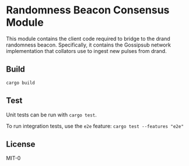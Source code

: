 # Randomness Beacon Consensus Module

This module contains the client code required to bridge to the drand randomness beacon. Specifically, it contains the Gossipsub network implementation that collators use to ingest new pulses from drand.


## Build

`cargo build`

## Test

Unit tests can be run with `cargo test`.

To run integration tests, use the `e2e` feature: `cargo test --features "e2e"`

## License

MIT-0

